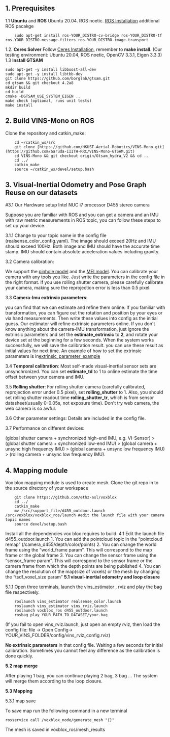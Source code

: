 
## 1. Prerequisites
1.1 **Ubuntu** and **ROS**
Ubuntu  20.04.
ROS noetic. [ROS Installation](http://wiki.ros.org/ROS/Installation)
additional ROS pacakge
```
    sudo apt-get install ros-YOUR_DISTRO-cv-bridge ros-YOUR_DISTRO-tf ros-YOUR_DISTRO-message-filters ros-YOUR_DISTRO-image-transport
```


1.2. **Ceres Solver**
Follow [Ceres Installation](http://ceres-solver.org/installation.html), remember to **make install**.
(Our testing environment: Ubuntu 20.04, ROS noetic, OpenCV 3.3.1, Eigen 3.3.3) 
1.3 **Install GTSAM**
```
sudo apt-get -y install libboost-all-dev
sudo apt-get -y install libtbb-dev
git clone https://github.com/borglab/gtsam.git
cd gtsam && git checkout 4.2a8
mkdir build
cd build
cmake -DGTSAM_USE_SYSTEM_EIGEN ..
make check (optional, runs unit tests)
make install
```
## 2. Build VINS-Mono on ROS
Clone the repository and catkin_make:
```
    cd ~/catkin_ws/src
    git clone [https://github.com/HKUST-Aerial-Robotics/VINS-Mono.git](https://github.com/Garuda-IIITH-RRC/VINS-Mono-GTSAM.git)
    cd VINS-Mono && git checkout origin/Gtsam_hydra_V2 && cd ..
    cd ../
    catkin_make
    source ~/catkin_ws/devel/setup.bash
```

## 3. Visual-Inertial Odometry and Pose Graph Reuse on our datasets

#3.1 Our Hardware setup
    Intel NUC i7 processor
    D455 stereo camera


Suppose you are familiar with ROS and you can get a camera and an IMU with raw metric measurements in ROS topic, you can follow these steps to set up your device.

3.1.1 Change to your topic name in the config file (realsense_color_config.yaml). The image should exceed 20Hz and IMU should exceed 100Hz. Both image and IMU should have the accurate time stamp. IMU should contain absolute acceleration values including gravity.

3.2 Camera calibration:

We support the [pinhole model](http://docs.opencv.org/2.4.8/modules/calib3d/doc/camera_calibration_and_3d_reconstruction.html) and the [MEI model](http://www.robots.ox.ac.uk/~cmei/articles/single_viewpoint_calib_mei_07.pdf). You can calibrate your camera with any tools you like. Just write the parameters in the config file in the right format. If you use rolling shutter camera, please carefully calibrate your camera, making sure the reprojection error is less than 0.5 pixel.

3.3 **Camera-Imu extrinsic parameters**:

 you can find that we can estimate and refine them online. If you familiar with transformation, you can figure out the rotation and position by your eyes or via hand measurements. Then write these values into config as the initial guess. Our estimator will refine extrinsic parameters online. If you don't know anything about the camera-IMU transformation, just ignore the extrinsic parameters and set the **estimate_extrinsic** to **2**, and rotate your device set at the beginning for a few seconds. When the system works successfully, we will save the calibration result. you can use these result as initial values for next time. An example of how to set the extrinsic parameters is in[extrinsic_parameter_example](https://github.com/HKUST-Aerial-Robotics/VINS-Mono/blob/master/config/extrinsic_parameter_example.pdf)

3.4 **Temporal calibration**:
Most self-made visual-inertial sensor sets are unsynchronized. You can set **estimate_td** to 1 to online estimate the time offset between your camera and IMU.  

3.5 **Rolling shutter**:
For rolling shutter camera (carefully calibrated, reprojection error under 0.5 pixel), set **rolling_shutter** to 1. Also, you should set rolling shutter readout time **rolling_shutter_tr**, which is from sensor datasheet(usually 0-0.05s, not exposure time). Don't try web camera, the web camera is so awful.

3.6 Other parameter settings: Details are included in the config file.

3.7 Performance on different devices: 

(global shutter camera + synchronized high-end IMU, e.g. VI-Sensor) > (global shutter camera + synchronized low-end IMU) > (global camera + unsync high frequency IMU) > (global camera + unsync low frequency IMU) > (rolling camera + unsync low frequency IMU). 

## 4. Mapping module

 Vox blox mapping module is used to create mesh. Clone the git repo in to the source directory of your workspace
```
    git clone https://github.com/ethz-asl/voxblox
    cd ../
    catkin_make
    mv /src/support_file/d455_outdoor.launch /src/voxblox/voxblox_ros/launch #edit the launch file with your camera topic names
    source devel/setup.bash
```
Install all the dependencies vox blox requires to build.
4.1 Edit the launch file d455_outdoor.launch
    1. You can add the pointcloud topic in the “pointcloud remap” (/camera_d455/depth/color/points)
    2. You can change the world frame using the “world_frame param”. This will correspond to the map frame or the global frame
    3. You can change the sensor frame using the “sensor_frame param”. This will correspond to the sensor frame or the camera frame             from which the depth points are being published
    4. You can change the resolution of the map(size of voxels) or the mesh by changing the “tsdf_voxel_size param”
**5.1 visual-inertial odometry and loop closure**

5.1.1 Open three terminals, launch the vins_estimator , rviz and play the bag file respectively. 
```
    roslaunch vins_estimator realsense_color.launch 
    roslaunch vins_estimator vins_rviz.launch
    roslaunch voxblox_ros d455_outdoor.launch 
    rosbag play YOUR_PATH_TO_DATASET/your.bag 
```
(If you fail to open vins_rviz.launch, just open an empty rviz, then load the config file: file -> Open Config-> YOUR_VINS_FOLDER/config/vins_rviz_config.rviz)


**No extrinsic parameters** in that config file.  Waiting a few seconds for initial calibration. Sometimes you cannot feel any difference as the calibration is done quickly.

**5.2 map merge**

After playing 1 bag, you can continue playing 2 bag, 3 bag ... The system will merge them according to the loop closure.

**5.3 Mapping**

5.3.1 map save

To save map run the following command in a new terminal
```
rosservice call /voxblox_node/generate_mesh "{}"
```
The mesh is saved in voxblox_ros/mesh_results


